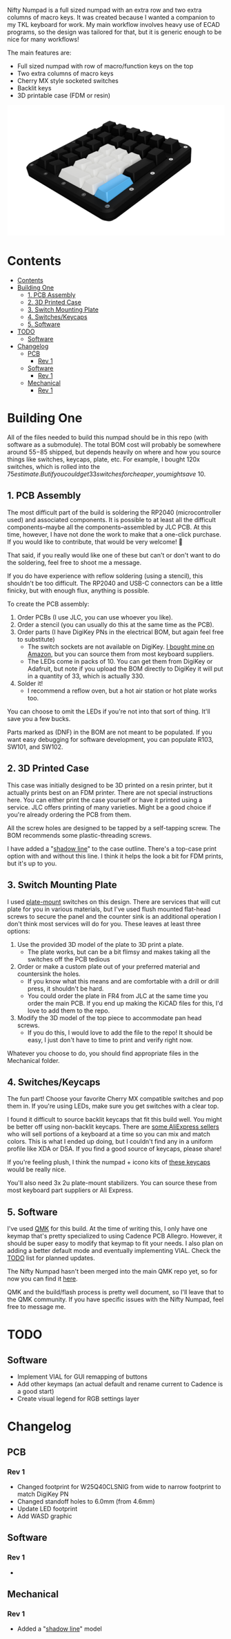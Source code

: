 Nifty Numpad is a full sized numpad with an extra row and two extra columns of macro keys. It was created because I wanted a companion to my TKL keyboard for work. My main workflow involves heavy use of ECAD programs, so the design was tailored for that, but it is generic enough to be nice for many workflows! 


The main features are:
- Full sized numpad with row of macro/function keys on the top
- Two extra columns of macro keys
- Cherry MX style socketed switches
- Backlit keys
- 3D printable case (FDM or resin)

![render](Docs/Render%20(Blue,%20SS%20screws).png "Render of Nifty Numpad")

# Contents
- [Contents](#contents)
- [Building One](#building-one)
  - [1. PCB Assembly](#1-pcb-assembly)
  - [2. 3D Printed Case](#2-3d-printed-case)
  - [3. Switch Mounting Plate](#3-switch-mounting-plate)
  - [4. Switches/Keycaps](#4-switcheskeycaps)
  - [5. Software](#5-software)
- [TODO](#todo)
  - [Software](#software)
- [Changelog](#changelog)
  - [PCB](#pcb)
    - [Rev 1](#rev-1)
  - [Software](#software-1)
    - [Rev 1](#rev-1-1)
  - [Mechanical](#mechanical)
    - [Rev 1](#rev-1-2)

# Building One
All of the files needed to build this numpad should be in this repo (with software as a submodule). The total BOM cost will probably be somewhere around $55-$85 shipped, but depends heavily on where and how you source things like switches, keycaps, plate, etc. For example, I bought 120x switches, which is rolled into the $75 estimate. But if you could get 33 switches for cheaper, you might save ~$10. 

## 1. PCB Assembly
The most difficult part of the build is soldering the RP2040 (microcontroller used) and associated components. It is possible to at least all the difficult components–maybe all the components–assembled by JLC PCB. At this time, however, I have not done the work to make that a one-click purchase. If you would like to contribute, that would be very welcome! 🙂

That said, if you really would like one of these but can't or don't want to do the soldering, feel free to shoot me a message. 

If you do have experience with reflow soldering (using a stencil), this shouldn't be too difficult. The RP2040 and USB-C connectors can be a little finicky, but with enough flux, anything is possible. 

To create the PCB assembly:
1. Order PCBs (I use JLC, you can use whoever you like).
2. Order a stencil (you can usually do this at the same time as the PCB).
3. Order parts (I have DigiKey PNs in the electrical BOM, but again feel free to substitute)
   - The switch sockets are not available on DigiKey. [I bought mine on Amazon](https://www.amazon.com/dp/B0BVH6M5FP?psc=1&ref=ppx_yo2ov_dt_b_product_details), but you can source them from most keyboard suppliers.
   - The LEDs come in packs of 10. You can get them from DigiKey or Adafruit, but note if you upload the BOM directly to DigiKey it will put in a quantity of 33, which is actually 330.
4. Solder it!
    - I recommend a reflow oven, but a hot air station or hot plate works too.

You can choose to omit the LEDs if you're not into that sort of thing. It'll save you a few bucks. 

Parts marked as (DNF) in the BOM are not meant to be populated. If you want easy debugging for software development, you can populate R103, SW101, and SW102.

## 2. 3D Printed Case
This case was initially designed to be 3D printed on a resin printer, but it actually prints best on an FDM printer. There are not special instructions here. You can either print the case yourself or have it printed using a service. JLC offers printing of many varieties. Might be a good choice if you're already ordering the PCB from them.

All the screw holes are designed to be tapped by a self-tapping screw. The BOM recommends some plastic-threading screws. 

I have added a "[shadow line](https://www.youtube.com/watch?v=8dhFhU7Nl_0)" to the case outline. There's a top-case print option with and without this line. I think it helps the look a bit for FDM prints, but it's up to you. 

## 3. Switch Mounting Plate
I used [plate-mount](https://switchandclick.com/plate-mounted-vs-pcb-mounted-keyboard/) switches on this design. There are services that will cut plate for you in various materials, but I've used flush mounted flat-head screws to secure the panel and the counter sink is an additional operation I don't think most services will do for you. These leaves at least three options:

1. Use the provided 3D model of the plate to 3D print a plate.
   - The plate works, but can be a bit flimsy and makes taking all the switches off the PCB tedious
2. Order or make a custom plate out of your preferred material and countersink the holes.
    - If you know what this means and are comfortable with a drill or drill press, it shouldn't be hard.
    - You could order the plate in FR4 from JLC at the same time you order the main PCB. If you end up making the KiCAD files for this, I'd love to add them to the repo. 
3. Modify the 3D model of the top piece to accommodate pan head screws. 
    - If you do this, I would love to add the file to the repo! It should be easy, I just don't have to time to print and verify right now.

Whatever you choose to do, you should find appropriate files in the Mechanical folder.

## 4. Switches/Keycaps
The fun part! Choose your favorite Cherry MX compatible switches and pop them in. If you're using LEDs, make sure you get switches with a clear top. 

I found it difficult to source backlit keycaps that fit this build well. You might be better off using non-backlit keycaps. There are [some AliExpress sellers](https://www.aliexpress.us/item/3256801609324454.html?spm=a2g0o.order_list.order_list_main.18.27561802CbfaCa&gatewayAdapt=glo2usa) who will sell portions of a keyboard at a time so you can mix and match colors. This is what I ended up doing, but I couldn't find any in a uniform profile like XDA or DSA. If you find a good source of keycaps, please share! 

If you're feeling plush, I think the numpad + icono kits of [these keycaps](https://drop.com/buy/drop-biip-mt3-extended-custom-keycap-set?mode%5B0%5D=shop_open&mode%5B1%5D=shop_open&defaultSelectionIds=969832&utm_source=google&utm_medium=cpc&utm_campaign=14650997430&utm_term=126026139486&utm_content=545898905914&utm_keyword=&utm_placement=pla-1392002507270&utm_network=u%3Ac%3A%3A&utm_device=&gad=1&gclid=CjwKCAjwlJimBhAsEiwA1hrp5i-AwICvpmNDm80DELJZylLo96oIX7IjxFvtUybMUVPNlUNpxAKwlxoCEOMQAvD_BwE&gclsrc=aw.ds) would be really nice. 

You'll also need 3x 2u plate-mount stabilizers. You can source these from most keyboard part suppliers or Ali Express.

## 5. Software
I've used [QMK](https://qmk.fm) for this build. At the time of writing this, I only have one keymap that's pretty specialized to using Cadence PCB Allegro. However, it should be super easy to modify that keymap to fit your needs. I also plan on adding a better default mode and eventually implementing VIAL. Check the [TODO](#todo) list for planned updates. 

The Nifty Numpad hasn't been merged into the main QMK repo yet, so for now you can find it [here](https://github.com/Acliad/qmk_firmware). 

QMK and the build/flash process is pretty well document, so I'll leave that to the QMK community. If you have specific issues with the Nifty Numpad, feel free to message me. 

# TODO
## Software
- Implement VIAL for GUI remapping of buttons
- Add other keymaps (an actual default and rename current to Cadence is a good start)
- Create visual legend for RGB settings layer

# Changelog
## PCB
### Rev 1
- Changed footprint for W25Q40CLSNIG from wide to narrow footprint to match DigiKey PN
- Changed standoff holes to 6.0mm (from 4.6mm)
- Update LED footprint
- Add WASD graphic

## Software
### Rev 1
-

## Mechanical
### Rev 1
- Added a "[shadow line](https://www.youtube.com/watch?v=8dhFhU7Nl_0)" model